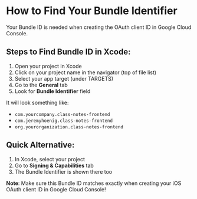 # How to Find Your Bundle Identifier

Your Bundle ID is needed when creating the OAuth client ID in Google Cloud Console.

## Steps to Find Bundle ID in Xcode:

1. Open your project in Xcode
2. Click on your project name in the navigator (top of file list)
3. Select your app target (under TARGETS)
4. Go to the **General** tab
5. Look for **Bundle Identifier** field

It will look something like:
- `com.yourcompany.class-notes-frontend`
- `com.jeremyhoenig.class-notes-frontend`
- `org.yourorganization.class-notes-frontend`

## Quick Alternative:

1. In Xcode, select your project
2. Go to **Signing & Capabilities** tab
3. The Bundle Identifier is shown there too

**Note**: Make sure this Bundle ID matches exactly when creating your iOS OAuth client ID in Google Cloud Console! 